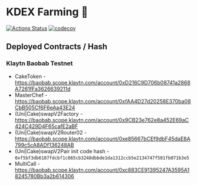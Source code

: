# KDEX Farming 🌾

[![Actions Status](https://github.com/opticlab/kdex-farm/workflows/CI/badge.svg)](https://github.com/opticlab/kdex-farm/actions)
[![codecov](https://codecov.io/gh/opticlab/kdex-farm/branch/master/graph/badge.svg?token=5XMLP74IR0)](https://codecov.io/gh/opticlab/kdex-farm)

## Deployed Contracts / Hash

### Klaytn Baobab Testnet

- CakeToken - https://baobab.scope.klaytn.com/account/0xD216C9D706b08741a2868A7261fFa3626639211d
- MasterChef - https://baobab.scope.klaytn.com/account/0xfAA4D27d20258E370ba08CbB505Cf6F6eAa43E24
- (Uni|Cake)swapV2Factory - https://baobab.scope.klaytn.com/account/0x9CB23e762e8a452E69aC424C429D4F65cafE2aBF
- (Uni|Cake)swapV2Router02 - https://baobab.scope.klaytn.com/account/0xe85667bCEf9dbF45daE8A799c5cA8ADf136248AB
- (Uni|Cake)swapV2Pair init code hash - `0xf5bf3db6187fdcbf1c865cb3248dbbde1da1312ccb5e2134747f501fb071b3e5`
- MultiCall - https://baobab.scope.klaytn.com/account/0xc883CE91395247A3595A18245780Bb3a2b614306
